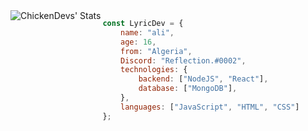 <img align="left" alt="ChickenDevs' Stats" src="https://github-readme-stats.vercel.app/api?username=LyricDev&count_private=true&show_icons=true&theme=radical">

```js
const LyricDev = {
    name: "ali",
    age: 16,
    from: "Algeria",
    Discord: "Reflection.#0002",
    technologies: {
        backend: ["NodeJS", "React"],
        database: ["MongoDB"],
    },
    languages: ["JavaScript", "HTML", "CSS"]
};
```
